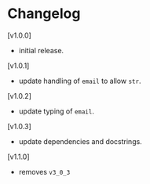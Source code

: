 # Changelog

[v1.0.0]

- initial release.

[v1.0.1]

- update handling of `email` to allow `str`.

[v1.0.2]

- update typing of `email`.

[v1.0.3]

- update dependencies and docstrings.

[v1.1.0]

- removes `v3_0_3`
